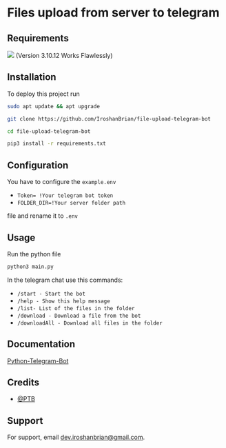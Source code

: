 # Files upload from server to telegram


## Requirements

[![](https://camo.githubusercontent.com/cc498548db376c421cdb164e2480f2a88f0625329356cbb6510f15cab7a73337/68747470733a2f2f696d672e736869656c64732e696f2f62616467652f707974686f6e2d3336373041303f7374796c653d666c6174266c6f676f3d707974686f6e266c6f676f436f6c6f723d666664643534)](https://www.python.org/downloads/) (Version 3.10.12 Works Flawlessly)
## Installation

To deploy this project run

```bash
sudo apt update && apt upgrade
```
```bash
git clone https://github.com/IroshanBrian/file-upload-telegram-bot
```
```bash
cd file-upload-telegram-bot
```
```bash
pip3 install -r requirements.txt
```
## Configuration

You have to configure the `example.env` 

- `Token= !Your telegram bot token`
- `FOLDER_DIR=!Your server folder path`

file and rename it to `.env`

## Usage
 Run the python file
```bash
python3 main.py
```
In the telegram chat use this commands:

- `/start - Start the bot`
- `/help - Show this help message`
- `/list- List of the files in the folder`
- `/download - Download a file from the bot`
- `/downloadAll - Download all files in the folder`


## Documentation

[Python-Telegram-Bot](https://docs.python-telegram-bot.org/en/v20.6/#)

## Credits

- [@PTB](https://github.com/python-telegram-bot/python-telegram-bot)

## Support

For support, email dev.iroshanbrian@gmail.com.
